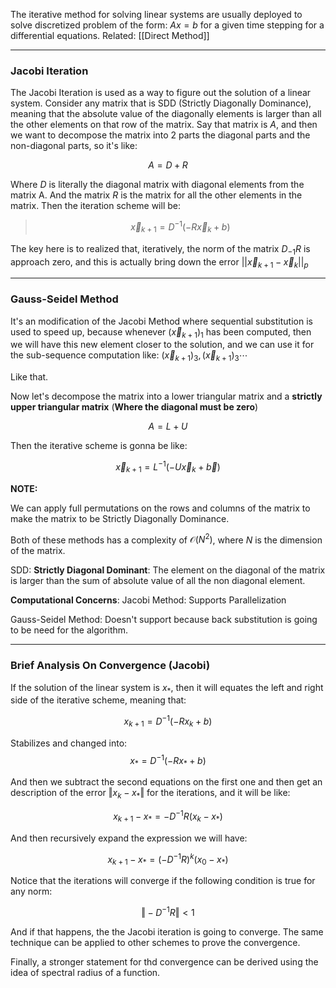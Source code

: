 The iterative method for solving linear systems are usually deployed to solve discretized problem of the form: $Ax = b$ for a given time stepping for a differential equations. 
Related: [[Direct Method]]

---

### **Jacobi Iteration**

The Jacobi Iteration is used as a way to figure out the solution of a linear system. Consider any matrix that is SDD (Strictly Diagonally Dominance), meaning that the absolute value of the diagonally elements is larger than all the other elements on that row of the matrix. Say that matrix is $A$, and then we want to decompose the matrix into 2 parts the diagonal parts and the non-diagonal parts, so it's like: 

$$
A = D + R
$$

Where $D$ is literally the diagonal matrix with diagonal elements from the matrix A. And the matrix $R$ is the matrix for all the other elements in the matrix. Then the iteration scheme will be: 

> $$
> \vec{x}_{k + 1} = D^{-1}(-R \vec{x}_k + b)
> $$

The key here is to realized that, iteratively, the norm of the matrix $D_{-1}R$ is approach zero, and this is actually bring down the error $||\vec{x}_{k + 1} - \vec{x}_{k}||_p$

---

### **Gauss-Seidel Method**

It's an modification of the Jacobi Method where sequential substitution is used to speed up, because whenever $(\vec{x}_{k + 1})_1$ has been computed, then we will have this new element closer to the solution, and we can use it for the sub-sequence computation like: $(\vec{x}_{k + 1})_3, (\vec{x}_{k + 1})_3 \cdots$

Like that. 

Now let's decompose the matrix into a lower triangular matrix and a **strictly upper triangular matrix** (**Where the diagonal must be zero**)

$$
A = L + U
$$

Then the iterative scheme is gonna be like: 

$$
\vec{x}_{k + 1} = L^{-1}(-U\vec{x}_{k} + \vec{b})
$$
 
 **NOTE:**
 
 We can apply full permutations on the rows and columns of the matrix to make the matrix to be Strictly Diagonally Dominance. 
 
 Both of these methods has a complexity of $\mathcal{O}(N^2)$, where $N$ is the dimension of the matrix. 
 
 SDD: 
 **Strictly Diagonal Dominant**: The element on the diagonal of the matrix is larger than the sum of absolute value of all the non diagonal element. 
 
 **Computational Concerns**: 
 Jacobi Method: Supports Parallelization
 
Gauss-Seidel Method: Doesn't support because back substitution is going to be need for the algorithm. 

--- 

### **Brief Analysis On Convergence (Jacobi)**

If the solution of the linear system is $x_*$, then it will equates the left and right side of the iterative scheme, meaning that: 

$$
x_{k + 1} = D^{-1}(-Rx_k + b)
$$

Stabilizes and changed into: 
$$
x_* = D^{-1}(-Rx_* + b)
$$

And then we subtract the second equations on the first one and then get an description of the error $\Vert x_k - x_*\Vert$ for the iterations, and it will be like: 

$$
x_{k + 1} - x_* = -D^{-1}R(x_k - x_*)
$$

And then recursively expand the expression we will have: 

$$
x_{k + 1} - x_* = (-D^{-1}R)^{k}(x_0 - x_*)
$$

Notice that the iterations will converge if the following condition is true for any norm: 

$$
\Vert-D^{-1}R\Vert < 1
$$

And if that happens, the the Jacobi iteration is going to converge. The same technique can be applied to other schemes to prove the convergence. 

Finally, a stronger statement for thd convergence can be derived using the idea of spectral radius of a function. 

